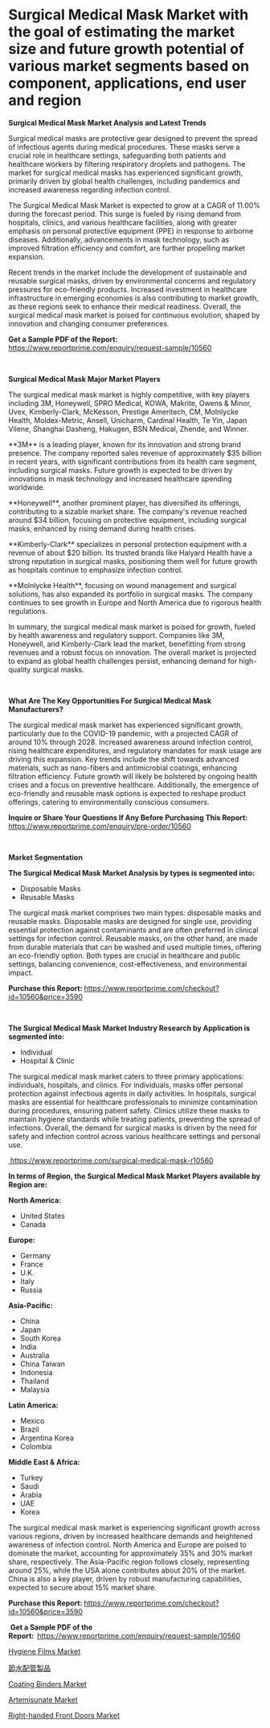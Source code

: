 <p><h1>Surgical Medical Mask Market with the goal of estimating the market size and future growth potential of various market segments based on component, applications, end user and region</h1></p><p><strong>Surgical Medical Mask Market Analysis and Latest Trends</strong></p>
<p><p>Surgical medical masks are protective gear designed to prevent the spread of infectious agents during medical procedures. These masks serve a crucial role in healthcare settings, safeguarding both patients and healthcare workers by filtering respiratory droplets and pathogens. The market for surgical medical masks has experienced significant growth, primarily driven by global health challenges, including pandemics and increased awareness regarding infection control.</p><p>The Surgical Medical Mask Market is expected to grow at a CAGR of 11.00% during the forecast period. This surge is fueled by rising demand from hospitals, clinics, and various healthcare facilities, along with greater emphasis on personal protective equipment (PPE) in response to airborne diseases. Additionally, advancements in mask technology, such as improved filtration efficiency and comfort, are further propelling market expansion. </p><p>Recent trends in the market include the development of sustainable and reusable surgical masks, driven by environmental concerns and regulatory pressures for eco-friendly products. Increased investment in healthcare infrastructure in emerging economies is also contributing to market growth, as these regions seek to enhance their medical readiness. Overall, the surgical medical mask market is poised for continuous evolution, shaped by innovation and changing consumer preferences.</p></p>
<p><strong>Get a Sample PDF of the Report:&nbsp;</strong> <a href="https://www.reportprime.com/enquiry/request-sample/10560">https://www.reportprime.com/enquiry/request-sample/10560</a></p>
<p>&nbsp;</p>
<p><strong>Surgical Medical Mask Major Market Players</strong></p>
<p><p>The surgical medical mask market is highly competitive, with key players including 3M, Honeywell, SPRO Medical, KOWA, Makrite, Owens & Minor, Uvex, Kimberly-Clark, McKesson, Prestige Ameritech, CM, Molnlycke Health, Moldex-Metric, Ansell, Unicharm, Cardinal Health, Te Yin, Japan Vilene, Shanghai Dasheng, Hakugen, BSN Medical, Zhende, and Winner.</p><p>**3M** is a leading player, known for its innovation and strong brand presence. The company reported sales revenue of approximately $35 billion in recent years, with significant contributions from its health care segment, including surgical masks. Future growth is expected to be driven by innovations in mask technology and increased healthcare spending worldwide.</p><p>**Honeywell**, another prominent player, has diversified its offerings, contributing to a sizable market share. The company's revenue reached around $34 billion, focusing on protective equipment, including surgical masks, enhanced by rising demand during health crises.</p><p>**Kimberly-Clark** specializes in personal protection equipment with a revenue of about $20 billion. Its trusted brands like Halyard Health have a strong reputation in surgical masks, positioning them well for future growth as hospitals continue to emphasize infection control.</p><p>**Molnlycke Health**, focusing on wound management and surgical solutions, has also expanded its portfolio in surgical masks. The company continues to see growth in Europe and North America due to rigorous health regulations.</p><p>In summary, the surgical medical mask market is poised for growth, fueled by health awareness and regulatory support. Companies like 3M, Honeywell, and Kimberly-Clark lead the market, benefitting from strong revenues and a robust focus on innovation. The overall market is projected to expand as global health challenges persist, enhancing demand for high-quality surgical masks.</p></p>
<p>&nbsp;</p>
<p><strong>What Are The Key Opportunities For Surgical Medical Mask Manufacturers?</strong></p>
<p><p>The surgical medical mask market has experienced significant growth, particularly due to the COVID-19 pandemic, with a projected CAGR of around 10% through 2028. Increased awareness around infection control, rising healthcare expenditures, and regulatory mandates for mask usage are driving this expansion. Key trends include the shift towards advanced materials, such as nano-fibers and antimicrobial coatings, enhancing filtration efficiency. Future growth will likely be bolstered by ongoing health crises and a focus on preventive healthcare. Additionally, the emergence of eco-friendly and reusable mask options is expected to reshape product offerings, catering to environmentally conscious consumers.</p></p>
<p><strong>Inquire or Share Your Questions If Any Before Purchasing This Report:</strong> <a href="https://www.reportprime.com/enquiry/pre-order/10560">https://www.reportprime.com/enquiry/pre-order/10560</a></p>
<p>&nbsp;</p>
<p><strong>Market Segmentation</strong></p>
<p><strong>The Surgical Medical Mask Market Analysis by types is segmented into:</strong></p>
<p><ul><li>Disposable Masks</li><li>Reusable Masks</li></ul></p>
<p><p>The surgical mask market comprises two main types: disposable masks and reusable masks. Disposable masks are designed for single use, providing essential protection against contaminants and are often preferred in clinical settings for infection control. Reusable masks, on the other hand, are made from durable materials that can be washed and used multiple times, offering an eco-friendly option. Both types are crucial in healthcare and public settings, balancing convenience, cost-effectiveness, and environmental impact.</p></p>
<p><strong>Purchase this Report:&nbsp;</strong><a href="https://www.reportprime.com/checkout?id=10560&price=3590">https://www.reportprime.com/checkout?id=10560&price=3590</a></p>
<p>&nbsp;</p>
<p><strong>The Surgical Medical Mask Market Industry Research by Application is segmented into:</strong></p>
<p><ul><li>Individual</li><li>Hospital & Clinic</li></ul></p>
<p><p>The surgical medical mask market caters to three primary applications: individuals, hospitals, and clinics. For individuals, masks offer personal protection against infectious agents in daily activities. In hospitals, surgical masks are essential for healthcare professionals to minimize contamination during procedures, ensuring patient safety. Clinics utilize these masks to maintain hygiene standards while treating patients, preventing the spread of infections. Overall, the demand for surgical masks is driven by the need for safety and infection control across various healthcare settings and personal use.</p></p>
<p><a href="https://www.reportprime.com/surgical-medical-mask-r10560">&nbsp;https://www.reportprime.com/surgical-medical-mask-r10560</a></p>
<p><strong>In terms of Region, the Surgical Medical Mask Market Players available by Region are:</strong></p>
<p>
    <p> <strong> North America: </strong>
        <ul>
            <li>United States</li>
            <li>Canada</li>
        </ul>
        </p> 
    <p> <strong> Europe: </strong>
        <ul>
            <li>Germany</li>
            <li>France</li>
            <li>U.K.</li>
            <li>Italy</li>
            <li>Russia</li>
        </ul>
        </p> 
    <p> <strong> Asia-Pacific: </strong>
        <ul>
            <li>China</li>
            <li>Japan</li>
            <li>South Korea</li>
            <li>India</li>
            <li>Australia</li>
            <li>China Taiwan</li>
            <li>Indonesia</li>
            <li>Thailand</li>
            <li>Malaysia</li>
        </ul>
        </p> 
    <p> <strong> Latin America: </strong>
        <ul>
            <li>Mexico</li>
            <li>Brazil</li>
            <li>Argentina Korea</li>
            <li>Colombia</li>
        </ul>
        </p> 
    <p> <strong> Middle East & Africa: </strong>
        <ul>
            <li>Turkey</li>
            <li>Saudi</li>
            <li>Arabia</li>
            <li>UAE</li>
            <li>Korea</li>
        </ul>
    </p>
    </p>
<p><p>The surgical medical mask market is experiencing significant growth across various regions, driven by increased healthcare demands and heightened awareness of infection control. North America and Europe are poised to dominate the market, accounting for approximately 35% and 30% market share, respectively. The Asia-Pacific region follows closely, representing around 25%, while the USA alone contributes about 20% of the market. China is also a key player, driven by robust manufacturing capabilities, expected to secure about 15% market share.</p></p>
<p><strong>Purchase this Report: </strong><a href="https://www.reportprime.com/checkout?id=10560&price=3590">https://www.reportprime.com/checkout?id=10560&price=3590</a></p>
<p>&nbsp;<strong>Get a Sample PDF of the Report:&nbsp;&nbsp;</strong><a href="https://www.reportprime.com/enquiry/request-sample/10560">https://www.reportprime.com/enquiry/request-sample/10560</a></p>
<p><strong></strong></p>
<p><p><a href="https://www.linkedin.com/pulse/future-innovation-global-hygiene-films-market-growth-opportunities-ipz3e?trackingId=bTuS9evIQnSTVmKJUsOWEw%3D%3D">Hygiene Films Market</a></p><p><a href="https://medium.com/@barbarakss89/water-saving-plumbing-product-market-%E3%81%AF-%E3%82%B3%E3%82%B9%E3%83%88%E7%AE%A1%E7%90%86%E3%81%A8%E5%8A%B9%E7%8E%87%E5%90%91%E4%B8%8A%E3%82%92%E5%84%AA%E5%85%88%E3%81%97%E3%81%BE%E3%81%99-%E3%81%95%E3%82%89%E3%81%AB-%E5%A0%B1%E5%91%8A%E6%9B%B8%E3%81%AF%E5%B8%82%E5%A0%B4%E3%81%AE%E9%9C%80%E8%A6%81%E9%9D%A2%E3%81%A8%E4%BE%9B%E7%B5%A6%E9%9D%A2%E3%81%AE%E4%B8%A1%E6%96%B9%E3%82%92%E3%82%AB%E3%83%90%E3%83%BC%E3%81%97%E3%81%A6%E3%81%84%E3%81%BE%E3%81%99-water-3bf8c137a983?postPublishedType=initial">節水配管製品</a></p><p><a href="https://www.linkedin.com/pulse/global-coating-binders-market-sector-types-applications-player-ofrme?trackingId=U1TCgME6RHawEhdqXfJYxw%3D%3D">Coating Binders Market</a></p><p><a href="https://medium.com/@anne.mitchell45476/the-market-study-covers-the-artemisunate-market-across-various-segments-66e33b92bfff">Artemisunate Market</a></p><p><a href="https://issuu.com/reportprime-2/docs/right-handed-front-doors-market-siz_2de3a75a742f8a">Right-handed Front Doors Market</a></p></p>